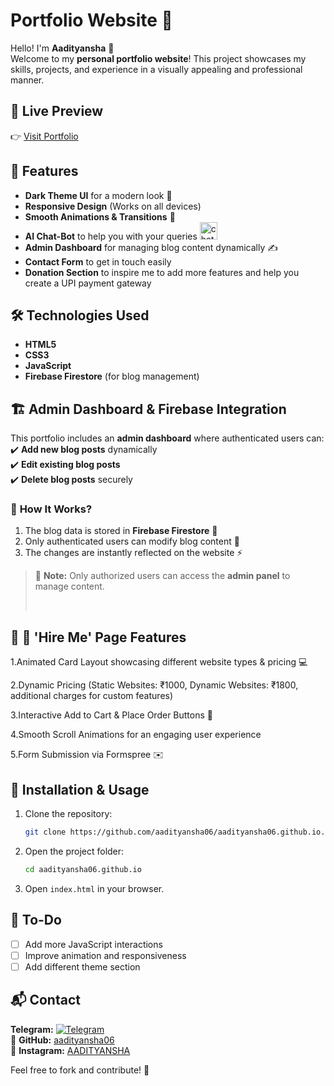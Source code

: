 # **Portfolio Website 🚀**  

Hello! I'm **Aadityansha** 👋  
Welcome to my **personal portfolio website**! This project showcases my skills, projects, and experience in a visually appealing and professional manner.  

## 🔗 **Live Preview**  
👉 [Visit Portfolio](https://aadityansha06.github.io/)  

## 📌 **Features**  
- **Dark Theme UI** for a modern look 🌙  
- **Responsive Design** (Works on all devices)  
- **Smooth Animations & Transitions** 🎨  
- **AI Chat-Bot** to help you with your queries  <img width="28" height="28" src="https://img.icons8.com/fluency/48/chatbot--v1.png" alt="chatbot--v1"/> 
- **Admin Dashboard** for managing blog content dynamically ✍️  
- **Contact Form** to get in touch easily  
- **Donation Section** to inspire me to add more features and help you create a UPI payment gateway  

## 🛠️ **Technologies Used**  
- **HTML5**  
- **CSS3**  
- **JavaScript**  
- **Firebase Firestore** (for blog management)  

## 🏗️ **Admin Dashboard & Firebase Integration**  
This portfolio includes an **admin dashboard** where authenticated users can:  
✔️ **Add new blog posts** dynamically  
✔️ **Edit existing blog posts**  
✔️ **Delete blog posts** securely  

### 🔹 **How It Works?**  
1. The blog data is stored in **Firebase Firestore** 📂  
2. Only authenticated users can modify blog content 🔐  
3. The changes are instantly reflected on the website ⚡  

> 🔑 **Note:** Only authorized users can access the **admin panel** to manage content.
>
> <br>
 <h2>🎨  💼   'Hire Me' Page Features</h2>

1.Animated Card Layout showcasing different website types & pricing 💻

2.Dynamic Pricing (Static Websites: ₹1000, Dynamic Websites: ₹1800, additional charges for custom features)

3.Interactive Add to Cart & Place Order Buttons 🛒

4.Smooth Scroll Animations for an engaging user experience

5.Form Submission via Formspree ✉️ <br>
## 🚀 **Installation & Usage**  
1. Clone the repository:  
   ```bash
   git clone https://github.com/aadityansha06/aadityansha06.github.io.git

2. Open the project folder:
   ```bash
   cd aadityansha06.github.io
   ```
3. Open `index.html` in your browser.

## 📝 To-Do
- [ ] Add more JavaScript interactions
- [ ] Improve animation and responsiveness 
- [ ] Add different theme section

## 📬 Contact
  **Telegram:** [![Telegram](https://img.shields.io/badge/Telegram-2CA5E0?style=for-the-badge&logo=telegram&logoColor=white)](https://t.me/aadityansha)  
🔗 **GitHub:** [aadityansha06](https://github.com/aadityansha06)  
📸 **Instagram:** [AADITYANSHA](https://www.instagram.com/_dont_distrube/)    

Feel free to fork and contribute! 🚀
